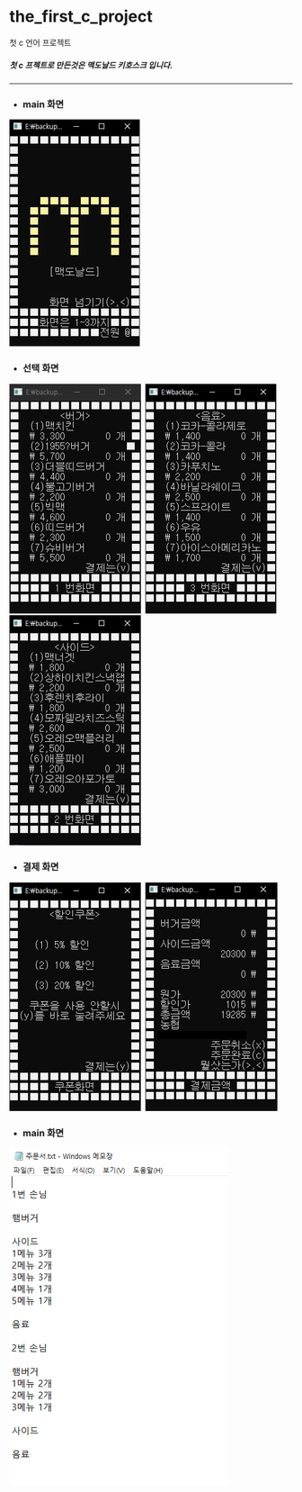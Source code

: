 the_first_c_project
==========
첫 c 언어 프로젝트

##### 첫 c 프젝트로 만든것은 맥도날드 키호스크 입니다.
-----------------
- ### main 화면  
![buger](img/main.PNG)  
- ### 선택 화면  
![buger](img/Kategorie_burger.PNG)&nbsp;
![buger](img/Kategorie_drink.PNG)&nbsp;
![buger](img/Kategorie_side.PNG)  
- ### 결제 화면  
![buger](img/discount.PNG)&nbsp;
![buger](img/Payment.PNG)  
- ### main 화면  
![buger](img/order.PNG)
